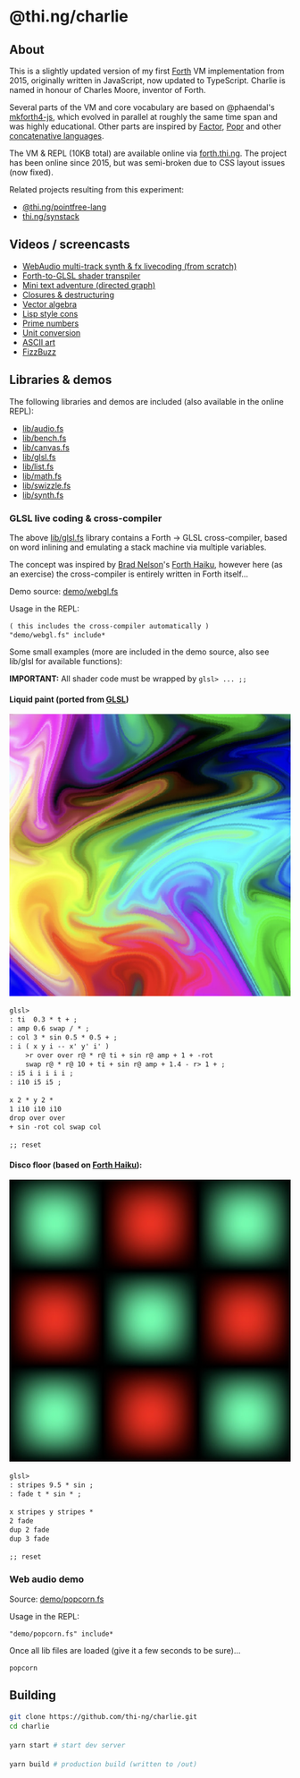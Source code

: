 # @thi.ng/charlie

## About

This is a slightly updated version of my first
[Forth](http://thinking-forth.sourceforge.net/) VM implementation from
2015, originally written in JavaScript, now updated to TypeScript. Charlie is named in honour of Charles Moore, inventor of Forth.

Several parts of the VM and core vocabulary are based on @phaendal's
[mkforth4-js](https://github.com/phaendal/mkforth4-js), which evolved in
parallel at roughly the same time span and was highly educational. Other
parts are inspired by [Factor](http://factorcode.org),
[Popr](https://github.com/HackerFoo/poprc) and other [concatenative
languages](http://concatenative.org/).

The VM & REPL (10KB total) are available online via
[forth.thi.ng](http://forth.thi.ng). The project has been online since
2015, but was semi-broken due to CSS layout issues (now fixed).

Related projects resulting from this experiment:

-   [@thi.ng/pointfree-lang](https://github.com/thi-ng/umbrella/tree/develop/packages/pointfree-lang)
-   [thi.ng/synstack](https://github.com/thi-ng/synstack/)

## Videos / screencasts

-   [WebAudio multi-track synth & fx livecoding (from scratch)](https://youtu.be/NU4PSkA3pAE?t=130)
-   [Forth-to-GLSL shader transpiler](https://youtu.be/30s3mgrkzQ0?t=123)
-   [Mini text adventure (directed graph)](https://twitter.com/forthcharlie/status/618463324473303040)
-   [Closures & destructuring](https://twitter.com/forthcharlie/status/618090661137522688)
-   [Vector algebra](https://twitter.com/forthcharlie/status/616465114871504896)
-   [Lisp style cons](https://twitter.com/forthcharlie/status/616429574331744256)
-   [Prime numbers](https://twitter.com/forthcharlie/status/616296680225435649)
-   [Unit conversion](https://twitter.com/forthcharlie/status/616292997261598720)
-   [ASCII art](https://twitter.com/forthcharlie/status/616290572706430977)
-   [FizzBuzz](https://twitter.com/forthcharlie/status/616281804866211840)

## Libraries & demos

The following libraries and demos are included (also available in the
online REPL):

-   [lib/audio.fs](https://github.com/thi-ng/charlie/tree/master/lib/audio.fs)
-   [lib/bench.fs](https://github.com/thi-ng/charlie/tree/master/lib/bench.fs)
-   [lib/canvas.fs](https://github.com/thi-ng/charlie/tree/master/lib/canvas.fs)
-   [lib/glsl.fs](https://github.com/thi-ng/charlie/tree/master/lib/glsl.fs)
-   [lib/list.fs](https://github.com/thi-ng/charlie/tree/master/lib/list.fs)
-   [lib/math.fs](https://github.com/thi-ng/charlie/tree/master/lib/math.fs)
-   [lib/swizzle.fs](https://github.com/thi-ng/charlie/tree/master/lib/swizzle.fs)
-   [lib/synth.fs](https://github.com/thi-ng/charlie/tree/master/lib/synth.fs)

### GLSL live coding & cross-compiler

The above
[lib/glsl.fs](https://github.com/thi-ng/charlie/tree/master/lib/glsl.fs)
library contains a Forth -> GLSL cross-compiler, based on word inlining
and emulating a stack machine via multiple variables.

The concept was inspired by [Brad Nelson](https://flagxor.com/)'s [Forth
Haiku](https://forthsalon.appspot.com/), however here (as an exercise)
the cross-compiler is entirely written in Forth itself...

Demo source: [demo/webgl.fs](https://github.com/thi-ng/charlie/tree/master/demo/webgl.fs)

Usage in the REPL:

```
( this includes the cross-compiler automatically )
"demo/webgl.fs" include*
```

Some small examples (more are included in the demo source, also see
lib/glsl for available functions):

**IMPORTANT:** All shader code must be wrapped by `glsl> ... ;;`

#### Liquid paint (ported from [GLSL](http://glslsandbox.com/e#8067.3))

![screenshot](https://raw.githubusercontent.com/thi-ng/charlie/master/assets/liquid.jpg)

```
glsl>
: ti  0.3 * t + ;
: amp 0.6 swap / * ;
: col 3 * sin 0.5 * 0.5 + ;
: i ( x y i -- x' y' i' )
    >r over over r@ * r@ ti + sin r@ amp + 1 + -rot
    swap r@ * r@ 10 + ti + sin r@ amp + 1.4 - r> 1 + ;
: i5 i i i i i ;
: i10 i5 i5 ;

x 2 * y 2 *
1 i10 i10 i10
drop over over
+ sin -rot col swap col

;; reset
```

#### Disco floor (based on [Forth Haiku](https://forthsalon.appspot.com/haiku-view/ahBzfmZvcnRoc2Fsb24taHJkcg0LEgVIYWlrdRim4xMM)):

![screenshot](https://raw.githubusercontent.com/thi-ng/charlie/master/assets/disco.jpg)

```
glsl>
: stripes 9.5 * sin ;
: fade t * sin * ;

x stripes y stripes *
2 fade
dup 2 fade
dup 3 fade

;; reset
```

### Web audio demo

Source: [demo/popcorn.fs](https://github.com/thi-ng/charlie/tree/master/demo/popcorn.fs)

Usage in the REPL:

```text
"demo/popcorn.fs" include*
```

Once all lib files are loaded (give it a few seconds to be sure)...

```
popcorn
```

## Building

```bash
git clone https://github.com/thi-ng/charlie.git
cd charlie

yarn start # start dev server

yarn build # production build (written to /out)
```
